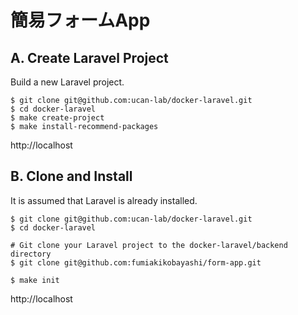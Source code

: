 # 簡易フォームApp

## A. Create Laravel Project
Build a new Laravel project.

```
$ git clone git@github.com:ucan-lab/docker-laravel.git
$ cd docker-laravel
$ make create-project
$ make install-recommend-packages
```
http://localhost

## B. Clone and Install
It is assumed that Laravel is already installed.

```
$ git clone git@github.com:ucan-lab/docker-laravel.git
$ cd docker-laravel

# Git clone your Laravel project to the docker-laravel/backend directory
$ git clone git@github.com:fumiakikobayashi/form-app.git

$ make init
```
http://localhost
